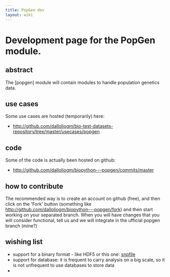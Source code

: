 ```yaml
---
title: PopGen dev
layout: wiki
---
```


Development page for the PopGen module.
=======================================

abstract
--------

The \[popgen\] module will contain modules to handle population genetics
data.

use cases
---------

Some use cases are hosted (temporarily) here:

-   <http://github.com/dalloliogm/bio-test-datasets-repository/tree/master/usecases/popgen>

code
----

Some of the code is actually been hosted on github:

-   <http://github.com/dalloliogm/biopython---popgen/commits/master>

how to contribute
-----------------

The recommended way is to create an account on github (free), and then
click on the 'Fork' button (something like
<http://github.com/dalloliogm/biopython---popgen/fork>) and then start
working on your separated branch. When you will have changes that you
will consider functional, tell us and we will integrate in the ufficial
popgen branch (mine?)

wishing list
------------

-   support for a binary format - like HDF5 or this one:
    [snpfile](http://lists.open-bio.org/pipermail/biopython/2008-December/004830.html)
-   support for database: it is frequent to carry analysis on a big
    scale, so it is not unfrequent to use databases to store data
-   
